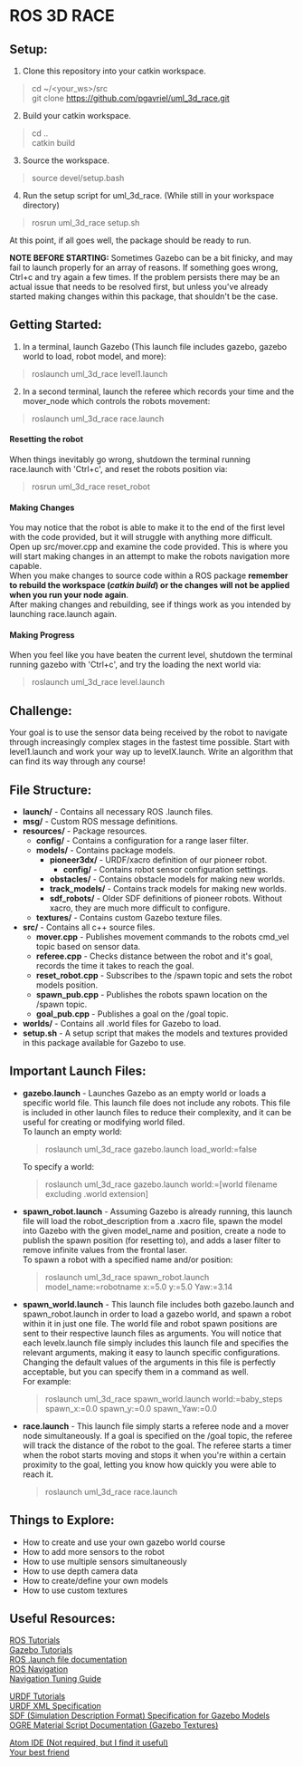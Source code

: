 # ROS 3D RACE  

## Setup:
1. Clone this repository into your catkin workspace.
  > cd ~/<your_ws>/src   
  > git clone https://github.com/pgavriel/uml_3d_race.git    
2. Build your catkin workspace.   
  > cd ..  
  > catkin build   
3. Source the workspace.  
  > source devel/setup.bash   
4. Run the setup script for uml_3d_race. (While still in your workspace directory)
  > rosrun uml_3d_race setup.sh  

At this point, if all goes well, the package should be ready to run.  

**NOTE BEFORE STARTING:** Sometimes Gazebo can be a bit finicky, and may fail to launch properly for an array of reasons. If something goes wrong, Ctrl+c and try again a few times. If the problem persists there may be an actual issue that needs to be resolved first, but unless you've already started making changes within this package, that shouldn't be the case.  

## Getting Started:   
1. In a terminal, launch Gazebo (This launch file includes gazebo, gazebo world to load, robot model, and more):  
  > roslaunch uml_3d_race level1.launch  
2. In a second terminal, launch the referee which records your time and the mover_node which controls the robots movement:  
  > roslaunch uml_3d_race race.launch  

#### Resetting the robot   
When things inevitably go wrong, shutdown the terminal running race.launch with 'Ctrl+c', and reset the robots position via:  
  > rosrun uml_3d_race reset_robot  

#### Making Changes  
You may notice that the robot is able to make it to the end of the first level with the code provided, but it will struggle with anything more difficult.  
Open up src/mover.cpp and examine the code provided. This is where you will start making changes in an attempt to make the robots navigation more capable.  
When you make changes to source code within a ROS package **remember to rebuild the workspace (*catkin build*) or the changes will not be applied when you run your node again**.  
After making changes and rebuilding, see if things work as you intended by launching race.launch again.  

#### Making Progress  
When you feel like you have beaten the current level, shutdown the terminal running gazebo with 'Ctrl+c', and try the loading the next world via:  
  >roslaunch uml_3d_race level<X>.launch  

## Challenge:  
Your goal is to use the sensor data being received by the robot to navigate through increasingly complex stages in the fastest time possible.
Start with level1.launch and work your way up to levelX.launch. Write an algorithm that can find its way through any course!  

## File Structure:  
* **launch/** - Contains all necessary ROS .launch files.  
* **msg/** - Custom ROS message definitions.  
* **resources/** - Package resources.  
  * **config/** - Contains a configuration for a range laser filter.  
  * **models/** - Contains package models.  
    * **pioneer3dx/** - URDF/xacro definition of our pioneer robot.  
      * **config/** - Contains robot sensor configuration settings.  
    * **obstacles/** - Contains obstacle models for making new worlds.   
    * **track_models/** - Contains track models for making new worlds.  
    * **sdf_robots/** - Older SDF definitions of pioneer robots. Without xacro, they are much more difficult to configure.  
  * **textures/** - Contains custom Gazebo texture files.  
* **src/** - Contains all c++ source files.  
  * **mover.cpp** - Publishes movement commands to the robots cmd_vel topic based on sensor data.  
  * **referee.cpp** - Checks distance between the robot and it's goal, records the time it takes to reach the goal.  
  * **reset_robot.cpp** - Subscribes to the /spawn topic and sets the robot models position.  
  * **spawn_pub.cpp** - Publishes the robots spawn location on the /spawn topic.   
  * **goal_pub.cpp** - Publishes a goal on the /goal topic.  
* **worlds/** - Contains all .world files for Gazebo to load.  
* **setup.sh** - A setup script that makes the models and textures provided in this package available for Gazebo to use.  

## Important Launch Files:    
* **gazebo.launch** - Launches Gazebo as an empty world or loads a specific world file. This launch file does not include any robots. This file is included in other launch files to reduce their complexity, and it can be useful for creating or modifying world filed.  
To launch an empty world:  
  > roslaunch uml_3d_race gazebo.launch load_world:=false  

  To specify a world:  
    > roslaunch uml_3d_race gazebo.launch world:=[world filename excluding .world extension]  

* **spawn_robot.launch** - Assuming Gazebo is already running, this launch file will load the robot_description from a .xacro file, spawn the model into Gazebo with the given model_name and position, create a node to publish the spawn position (for resetting to), and adds a laser filter to remove infinite values from the frontal laser.  
To spawn a robot with a specified name and/or position:  
  > roslaunch uml_3d_race spawn_robot.launch model_name:=robotname x:=5.0 y:=5.0 Yaw:=3.14  

* **spawn_world.launch** - This launch file includes both gazebo.launch and spawn_robot.launch in order to load a gazebo world, and spawn a robot within it in just one file. The world file and robot spawn positions are sent to their respective launch files as arguments. You will notice that each levelx.launch file simply includes this launch file and specifies the relevant arguments, making it easy to launch specific configurations. Changing the default values of the arguments in this file is perfectly acceptable, but you can specify them in a command as well.  
For example:  
  > roslaunch uml_3d_race spawn_world.launch world:=baby_steps spawn_x:=0.0 spawn_y:=0.0 spawn_Yaw:=0.0  

* **race.launch** - This launch file simply starts a referee node and a mover node simultaneously. If a goal is specified on the /goal topic, the referee will track the distance of the robot to the goal. The referee starts a timer when the robot starts moving and stops it when you're within a certain proximity to the goal, letting you know how quickly you were able to reach it.  
  > roslaunch uml_3d_race race.launch  

## Things to Explore:  
- How to create and use your own gazebo world course  
- How to add more sensors to the robot
- How to use multiple sensors simultaneously
- How to use depth camera data  
- How to create/define your own models   
- How to use custom textures  

## Useful Resources:  
[ROS Tutorials](http://wiki.ros.org/ROS/Tutorials)  
[Gazebo Tutorials](http://gazebosim.org/tutorials)  
[ROS .launch file documentation](http://wiki.ros.org/roslaunch/XML)  
[ROS Navigation](http://wiki.ros.org/navigation)  
[Navigation Tuning Guide](https://wiki.ros.org/navigation/Tutorials/Navigation%20Tuning%20Guide)    

[URDF Tutorials](http://wiki.ros.org/urdf/Tutorials)   
[URDF XML Specification](https://wiki.ros.org/urdf/XML)   
[SDF (Simulation Description Format) Specification for Gazebo Models](http://sdformat.org/spec)  
[OGRE Material Script Documentation (Gazebo Textures)](https://ogrecave.github.io/ogre/api/1.12/_material-_scripts.html)  

[Atom IDE (Not required, but I find it useful)](https://atom.io/)    
[Your best friend](http://google.com)  
